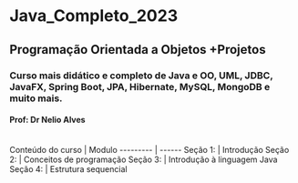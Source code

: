 # Java_Completo_2023
## Programação Orientada a Objetos +Projetos
### Curso mais didático e completo de Java e OO, UML, JDBC, JavaFX, Spring Boot, JPA, Hibernate, MySQL, MongoDB e muito mais.
#### Prof: Dr Nelio Alves
<br/>
Conteúdo do curso  | Modulo
--------- | ------
Seção 1:  | Introdução
Seção 2:  | Conceitos de programação
Seção 3:  | Introdução à linguagem Java
Seção 4:  | Estrutura sequencial